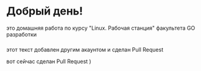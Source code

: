 # Добрый день!

это домашняя работа по курсу "Linux. Рабочая станция" факультета GO разработки

#####
этот текст добавлен другим акаунтом и сделан Pull Request


вот сейчас сделан Pull Request )
